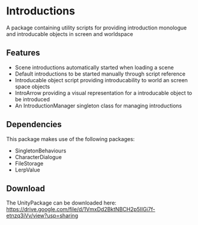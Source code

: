 # Introductions

A package containing utility scripts for providing introduction monologue and introducable objects in screen and worldspace

## Features

- Scene introductions automatically started when loading a scene
- Default introductions to be started manually through script reference
- Introducable object script providing introducability to world an screen space objects
- IntroArrow providing a visual representation for a introducable object to be introduced
- An IntroductionManager singleton class for managing introductions

## Dependencies
This package makes use of the following packages:

- SingletonBehaviours
- CharacterDialogue
- FileStorage
- LerpValue

## Download

The UnityPackage can be downloaded here: https://drive.google.com/file/d/1VmxDd2BktNBCH2p5IIGi7f-etnzq3iVv/view?usp=sharing
